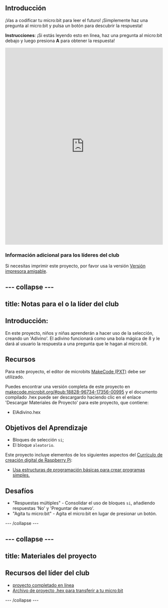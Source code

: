 ## Introducción

¡Vas a codificar tu micro:bit para leer el futuro! ¡Simplemente haz una pregunta al micro:bit y pulsa un botón para descubrir la respuesta!

**Instrucciones**: ¡Si estás leyendo esto en línea, haz una pregunta al micro:bit debajo y luego presiona **A** para obtener la respuesta!

<div style="position:relative;height:0;padding-bottom:125%;overflow:hidden;"><iframe style="position:absolute;top:0;left:0;width:100%;height:100%;" src="https://makecode.microbit.org/---run?id=_X8jUAqb9mdfj" allowfullscreen="allowfullscreen" sandbox="allow-popups allow-scripts allow-same-origin" frameborder="0"></iframe></div>

### Información adicional para los líderes del club

Si necesitas imprimir este proyecto, por favor usa la versión [Versión impresora amigable](https://projects.raspberrypi.org/es-LA/projects/fortune-teller/print).

--- collapse ---
---
title: Notas para el o la líder del club
---

## Introducción:

En este proyecto, niños y niñas aprenderán a hacer uso de la selección, creando un 'Adivino'. El adivino funcionará como una bola mágica de 8 y le dará al usuario la respuesta a una pregunta que le hagan al micro:bit.

## Recursos

Para este proyecto, el editor de microbits [MakeCode (PXT)](http://jumpto.cc/pxt-new) debe ser utilizado.

Puedes encontrar una versión completa de este proyecto en [makecode.microbit.org/#pub:18828-96734-17356-00995](https://makecode.microbit.org/#pub:18828-96734-17356-00995) y el documento compilado .hex puede ser descargardo haciendo clic en el enlace 'Descargar Materiales de Proyecto' para este proyecto, que contiene:

* ElAdivino.hex

## Objetivos del Aprendizaje

* Bloques de selección `si`;
* El bloque `aleatorio`.

Este proyecto incluye elementos de los siguientes aspectos del [Currículo de creación digital de Raspberry Pi](http://rpf.io/curriculum):

* [Usa estructuras de programación básicas para crear programas simples.](https://www.raspberrypi.org/curriculum/programming/creator)

## Desafíos

* "Respuestas múltiples" - Consolidar el uso de bloques `si`, añadiendo respuestas 'No' y 'Preguntar de nuevo'.
* "Agita tu micro:bit" - Agita el micro:bit en lugar de presionar un botón.

--- /collapse ---

--- collapse ---
---
title: Materiales del proyecto
---

## Recursos del líder del club

* [proyecto completado en línea](https://makecode.microbit.org/#pub:18828-96734-17356-00995)
* [Archivo de proyecto .hex para transferir a tu micro:bit](resources/microbit-Fortune-Teller.hex)

--- /collapse ---